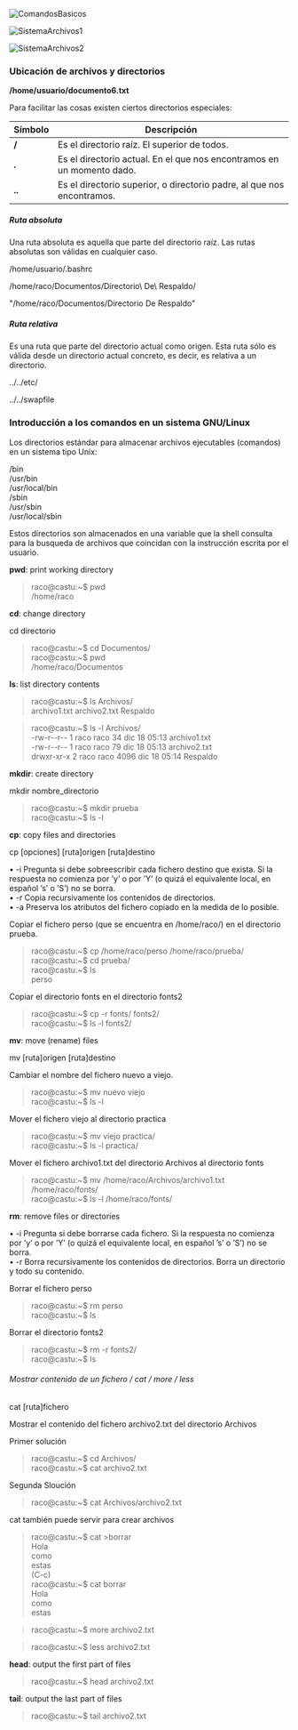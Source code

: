 
![ComandosBasicos][1]



![SistemaArchivos1][2]


![SistemaArchivos2][3]

### Ubicación de archivos y directorios


**/home/usuario/documento6.txt**

Para facilitar las cosas existen ciertos directorios especiales:  

| Símbolo | Descripción |
| ------------- | ------------- |
| **/** | Es el directorio raíz. El superior de todos. |
| **.** | Es el directorio actual. En el que nos encontramos en un momento dado. |
| **..** | Es el directorio superior, o directorio padre, al que nos encontramos. |  


##### Ruta absoluta
Una ruta absoluta es aquella que parte del directorio raíz. Las rutas absolutas son válidas en cualquier caso.

/home/usuario/.bashrc

/home/raco/Documentos/Directorio\ De\ Respaldo/

"/home/raco/Documentos/Directorio De Respaldo"

##### Ruta relativa
Es una ruta que parte del directorio actual como origen. Esta ruta sólo es válida desde un directorio actual concreto, es decir, es relativa a un directorio.

../../etc/

../../swapfile


### Introducción a los comandos en un sistema GNU/Linux
Los directorios estándar para almacenar archivos ejecutables (comandos) en un sistema tipo Unix:  

/bin  
/usr/bin  
/usr/local/bin  
/sbin  
/usr/sbin  
/usr/local/sbin  

Estos directorios son almacenados en una variable que la shell consulta para la busqueda de archivos que coincidan con la instrucción escrita por el usuario.  


**pwd**: print working directory  

>raco@castu:~$ pwd  
>/home/raco

**cd**: change directory

cd directorio

>raco@castu:\~$ cd Documentos/   
>raco@castu:\~$ pwd  
>/home/raco/Documentos    

**ls**: list directory contents

>raco@castu:\~$ ls Archivos/  
>archivo1.txt  archivo2.txt  Respaldo  


>raco@castu:\~$ ls -l Archivos/  
>-rw-r--r--  1 raco raco   34  dic 18 05:13 archivo1.txt  
>-rw-r--r--  1 raco raco   79  dic 18 05:13 archivo2.txt  
>drwxr-xr-x  2 raco raco 4096  dic 18 05:14 Respaldo  

**mkdir**: create directory

mkdir nombre_directorio

>raco@castu:\~$ mkdir prueba  
>raco@castu:\~$ ls -l 

**cp**: copy files and directories

cp [opciones] [ruta]origen [ruta]destino

• -i Pregunta si debe sobreescribir cada fichero destino que exista. Si la respuesta no
comienza por ’y’ o por ’Y’ (o quizá el equivalente local, en español ’s’ o ’S’) no se
borra.  
• -r Copia recursivamente los contenidos de directorios.  
• -a Preserva los atributos del fichero copiado en la medida de lo posible.  



Copiar el fichero perso (que se encuentra en /home/raco/) en el directorio prueba.  

>raco@castu:\~$ cp /home/raco/perso  /home/raco/prueba/  
>raco@castu:\~$ cd prueba/  
>raco@castu:\~$ ls  
>perso  



Copiar el directorio fonts en el directorio fonts2  

>raco@castu:\~$  cp -r fonts/ fonts2/  
>raco@castu:\~$ ls -l fonts2/  


**mv**: move (rename) files

mv [ruta]origen [ruta]destino


Cambiar el nombre del fichero nuevo a viejo.
>raco@castu:\~$ mv nuevo viejo  
>raco@castu:\~$ ls -l  



Mover el fichero viejo al directorio practica
>raco@castu:\~$ mv viejo practica/  
>raco@castu:\~$ ls -l practica/  



Mover el fichero archivo1.txt del directorio Archivos al directorio fonts
>raco@castu:\~$ mv /home/raco/Archivos/archivo1.txt  /home/raco/fonts/  
>raco@castu:\~$ ls -l /home/raco/fonts/  


**rm**: remove files or directories

• -i Pregunta si debe borrarse cada fichero. Si la respuesta no comienza por ’y’ o por
’Y’ (o quizá el equivalente local, en español ’s’ o ’S’) no se borra.  
• -r Borra recursivamente los contenidos de directorios. Borra un directorio y todo
su contenido.  



Borrar el fichero perso  
>raco@castu:\~$ rm perso  
>raco@castu:\~$  ls  



Borrar el directorio fonts2  
>raco@castu:\~$ rm -r fonts2/    
>raco@castu:\~$ ls     

###### Mostrar contenido de un fichero / cat / more / less  

cat [ruta]fichero  

Mostrar el contenido del fichero archivo2.txt del directorio Archivos  

Primer solución  
>raco@castu:\~$ cd Archivos/  
>raco@castu:\~$ cat archivo2.txt  

Segunda Sloución  
>raco@castu:\~$ cat Archivos/archivo2.txt  


cat también puede servir para crear archivos

>raco@castu:\~$ cat >borrar  
>Hola  
>como  
>estas  
>(C-c)  
>raco@castu:\~$ cat borrar  
>Hola  
>como  
>estas  

>raco@castu:\~$ more archivo2.txt  

>raco@castu:\~$ less archivo2.txt  

**head**: output the first part of files  

>raco@castu:\~$ head archivo2.txt    

**tail**: output the last part of files  

>raco@castu:\~$ tail archivo2.txt  











[1]: Imagenes/ComandosBasicosLinux.jpg
[2]: Imagenes/SistemaDeArchivos1.PNG
[3]: Imagenes/SistetmaDeArchivos2.png
